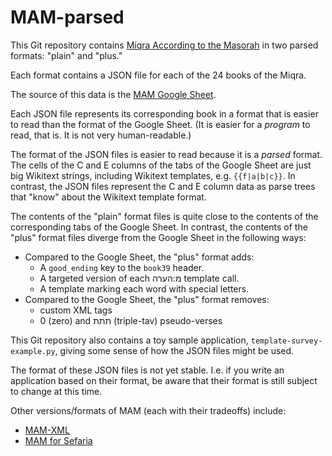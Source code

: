 # MAM-parsed
 
This Git repository contains
[Miqra According to the Masorah](https://en.wikisource.org/wiki/User:Dovi/Miqra_according_to_the_Masorah)
in two parsed formats: "plain" and "plus."

Each format contains a JSON file for each of the 24 books of the Miqra.

The source of this data is the
[MAM Google Sheet](https://docs.google.com/spreadsheets/d/1mkQyj6by1AtBUabpbaxaZq9Z2X3pX8ZpwG91ZCSOEYs/edit#gid=920165745).

Each JSON file represents its corresponding book in a format that is easier to read than the format of the Google Sheet.
(It is easier for a *program* to read, that is. It is not very human-readable.)

The format of the JSON files is easier to read because it is a *parsed* format.
The cells of the C and E columns of the tabs of the Google Sheet are just big Wikitext strings,
including Wikitext templates, e.g. `{{f|a|b|c}}`.
In contrast, the JSON files represent the C and E column data as
parse trees that "know" about the Wikitext template format.

The contents of the "plain" format files is quite close to
the contents of the corresponding tabs of the Google Sheet.
In contrast, the contents of the "plus" format files diverge
from the Google Sheet in the following ways:

* Compared to the Google Sheet, the "plus" format adds:
    * A `good_ending` key to the `book39` header.
    * A targeted version of each מ:הערה template call.
    * A template marking each word with special letters.
* Compared to the Google Sheet, the "plus" format removes:
    * custom XML tags
    * 0 (zero) and תתת (triple-tav) pseudo-verses

This Git repository also contains a toy sample application,
`template-survey-example.py`, giving some sense of how
the JSON files might be used.

The format of these JSON files is not yet stable. I.e. if you write an application
based on their format, be aware that their format is still subject to change at this time.

Other versions/formats of MAM (each with their tradeoffs) include:

* [MAM-XML](https://github.com/bdenckla/MAM-XML)
* [MAM for Sefaria](https://github.com/bdenckla/MAM-for-Sefaria)
